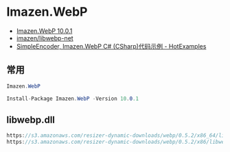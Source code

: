 # Imazen.WebP

- [Imazen.WebP 10.0.1](https://www.nuget.org/packages/Imazen.WebP/)
- [imazen/libwebp-net](https://github.com/imazen/libwebp-net)
- [SimpleEncoder, Imazen.WebP C# (CSharp)代码示例 - HotExamples](https://csharp.hotexamples.com/zh/examples/Imazen.WebP/SimpleEncoder/-/php-simpleencoder-class-examples.html)

## 常用

```c#
Imazen.WebP

Install-Package Imazen.WebP -Version 10.0.1
```

## libwebp.dll

```c#
https://s3.amazonaws.com/resizer-dynamic-downloads/webp/0.5.2/x86_64/libwebp.dll
https://s3.amazonaws.com/resizer-dynamic-downloads/webp/0.5.2/x86/libwebp.dll
```
